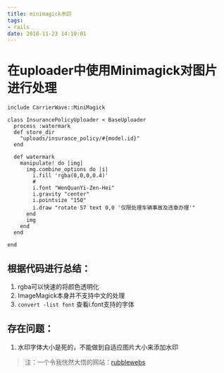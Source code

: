 ```yaml
---
title: minimagick水印
tags:
- rails
date: 2018-11-23 14:10:01
---
```

# 在uploader中使用Minimagick对图片进行处理
``include CarrierWave::MiniMagick``


```
class InsurancePolicyUploader < BaseUploader
  process :watermark
  def store_dir
    "uploads/insurance_policy/#{model.id}"
  end

  def watermark
    manipulate! do |img|
      img.combine_options do |i|
        i.fill 'rgba(0,0,0,0.4)'
        #
        i.font "WenQuanYi-Zen-Hei"
        i.gravity "center"
        i.pointsize "150"
        i.draw "rotate 57 text 0,0 '仅限处理车辆事故及违章办理'"
      end
      img
    end
  end

end
```

## 根据代码进行总结：

1. rgba可以快速的将颜色透明化
2. ImageMagick本身并不支持中文的处理
3. ``convert -list font`` 查看i.font支持的字体


## 存在问题：
1. 水印字体大小是死的，不能做到自适应图片大小来添加水印


> 注：一个令我恍然大悟的网站：[rubblewebs](http://www.rubblewebs.co.uk/imagemagick/imagemagick.php#div2)
